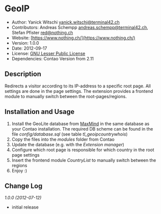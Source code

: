 # GeoIP

* Author:		Yanick Witschi [yanick.witschi@terminal42.ch](yanick.witschi@terminal42.ch)
* Contributors:	Andreas Schempp [andreas.schempp@terminal42.ch](andreas.schempp@terminal42.ch), Stefan Pfister [red@nothing.ch](red@nothing.ch)
* Website: 		[https://www.nothing.ch/](https://www.nothing.ch/)
* Version: 		1.0.0
* Date: 		2012-09-17
* License: 		[GNU Lesser Public License](http://opensource.org/licenses/lgpl-3.0.html)
* Dependencies:	Contao Version from 2.11

## Description
Redirects a visitor according to its IP-address to a specific root page. All settings are done in the page settings. The extension provides a frontend module to manually switch between the root-pages/regions.

## Installation and Usage
1. Install the GeoLite database from [MaxMind](http://dev.maxmind.com/geoip/geolite) in the same database as your Contao installation. The required DB scheme can be found in the file _config/database.sql_ (see table _tl_geoipcountrywhois_)
2. Copy the files into the _modules_ folder from Contao
3. Update the database (e.g. with the _Extension manager_)
4. Configure which root page is responsible for which country in the root page settings
5. Insert the frontend module _CountryList_ to manually switch between the regions
6. Enjoy :)

## Change Log

*1.0.0 (2012-07-12)*

* initial release